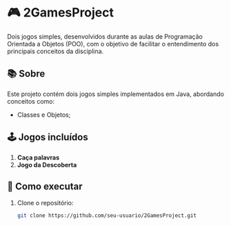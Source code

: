 # 🎮 2GamesProject

Dois jogos simples, desenvolvidos durante as aulas de Programação Orientada a Objetos (POO), com o objetivo de facilitar o entendimento dos principais conceitos da disciplina.

## 📚 Sobre

Este projeto contém dois jogos simples implementados em Java, abordando conceitos como:
- Classes e Objetos;

## 🕹️ Jogos incluídos
1. **Caça palavras**
2. **Jogo da Descoberta**

## 🚀 Como executar

1. Clone o repositório:
   ```bash
   git clone https://github.com/seu-usuario/2GamesProject.git

